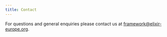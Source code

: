 ```yaml
---
title: Contact
---
```


For questions and general enquiries please contact us at <framework@elixir-europe.org>.